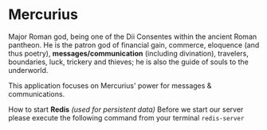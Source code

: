 # Mercurius
Major Roman god, being one of the Dii Consentes within the ancient Roman pantheon.
He is the patron god of financial gain, commerce, eloquence (and thus poetry), <b>messages/communication</b> (including divination), travelers, boundaries, luck, trickery and thieves; he is also the guide of souls to the underworld.

This application focuses on Mercurius' power for messages & communications.

How to start **Redis** *(used for persistent data)*
Before we start our server please execute the following command from your terminal 
`redis-server`

